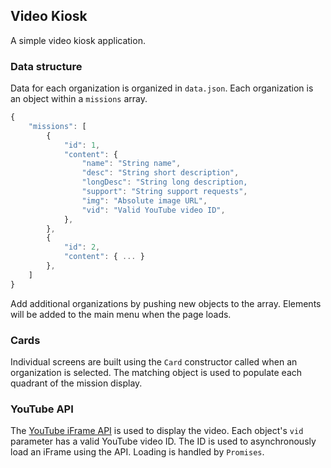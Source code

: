 ## Video Kiosk
A simple video kiosk application.

### Data structure

Data for each organization is organized in `data.json`. Each organization is an object within a `missions` array. 

```javascript
{
    "missions": [
        { 
            "id": 1,
            "content": {
                "name": "String name",
                "desc": "String short description",
                "longDesc": "String long description,
                "support": "String support requests",
                "img": "Absolute image URL",
                "vid": "Valid YouTube video ID",
            },
        },
        { 
            "id": 2,
            "content": { ... }
        },
    ]
}
```

Add additional organizations by pushing new objects to the array. Elements will be added to the main menu when the page loads.

### Cards
Individual screens are built using the `Card` constructor called when an organization is selected. The matching object is used to populate each quadrant of the mission display.

### YouTube API
The [YouTube iFrame API](https://developers.google.com/youtube/iframe_api_reference) is used to display the video. Each object's `vid` parameter has a valid YouTube video ID. The ID is used to asynchronously load an iFrame using the API. Loading is handled by `Promises`.